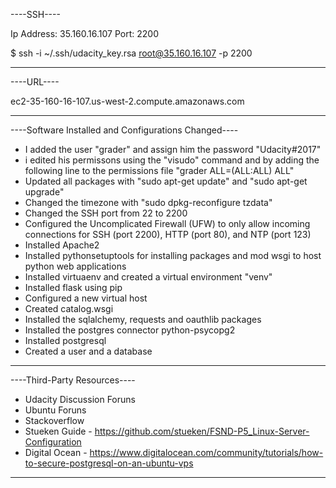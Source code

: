 ----SSH----

Ip Address: 35.160.16.107
Port: 2200

$ ssh -i ~/.ssh/udacity_key.rsa root@35.160.16.107 -p 2200

-----------

----URL----

ec2-35-160-16-107.us-west-2.compute.amazonaws.com

-----------


----Software Installed and Configurations Changed----

- I added the user "grader" and assign him the password "Udacity#2017"
- i edited his permissons using the "visudo" command and by adding the following line to the permissions file "grader ALL=(ALL:ALL) ALL"
- Updated all packages with "sudo apt-get update" and "sudo apt-get upgrade"
- Changed the timezone with "sudo dpkg-reconfigure tzdata"
- Changed the SSH port from 22 to 2200 
- Configured the Uncomplicated Firewall (UFW) to only allow incoming connections for SSH (port 2200), HTTP (port 80), and NTP 
(port 123)
- Installed Apache2
- Installed pythonsetuptools for installing packages and mod wsgi to host python web applications 
- Installed virtuaenv and created a virtual environment "venv" 
- Installed flask using pip
- Configured a new virtual host
- Created catalog.wsgi 
- Installed the sqlalchemy, requests and oauthlib packages
- Installed the postgres connector python-psycopg2
- Installed postgresql 
- Created a user and a database

-----------------------------------------------------

----Third-Party Resources----

- Udacity Discussion Foruns
- Ubuntu Foruns
- Stackoverflow
- Stueken Guide - https://github.com/stueken/FSND-P5_Linux-Server-Configuration
- Digital Ocean - https://www.digitalocean.com/community/tutorials/how-to-secure-postgresql-on-an-ubuntu-vps

------------------------------
